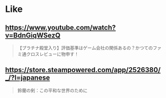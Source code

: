 # Like

## https://www.youtube.com/watch?v=BdnGiqWSezQ

> 【プラチナ殿堂入り】評価基準はゲーム会社の関係あるの？かつてのファミ通クロスレビューに物申す！

## https://store.steampowered.com/app/2526380/_/?l=japanese

> 鈴蘭の剣：この平和な世界のために
